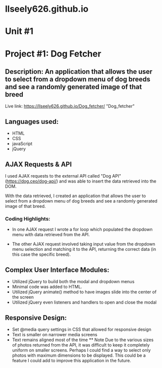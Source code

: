 # llseely626.github.io
# Unit #1

# Project #1: Dog Fetcher 
## Description: An application that allows the user to select from a dropdown menu of dog breeds and see a randomly generated image of that breed

Live link: https://llseely626.github.io/Dog_fetcher/ "Dog_fetcher"

## Languages used:

* HTML
* CSS
* javaScript
* jQuery

## AJAX Requests & API

I used AJAX requests to the external API called "Dog API" (https://dog.ceo/dog-api/) and was able to insert the data retrieved into the DOM. 

With the data retrieved, I created an application that allows the user to select from a dropdown menu of dog breeds and see a randomly generated image of that breed.

### Coding Highlights:

* In one AJAX request I wrote a for loop which populated the dropdown menu with data retrieved from the API.

* The other AJAX request involved taking input value from the dropdown menu selection and matching it to the API, returning the correct data (in this case the specific breed).

## Complex User Interface Modules:
 * Utilized jQuery to build both the modal and dropdown menus 
 * Minimal code was added to HTML.
 * Utilized jQuery animate() method to have images slide into the center of the screen
 * Utilized jQuery even listeners and handlers to open and close the modal

## Responsive Design:
* Set @media query settings in CSS that allowed for responsive design
* Text is smaller on narrower media screens
* Text remains aligned most of the time
** Note Due to the various sizes of photos returned from the API, it was difficult to keep it completely uniform on smaller screens. Perhaps I could find a way to select only photos with maximum dimensions to be displayed. This could be a feature I could add to improve this application in the future.


